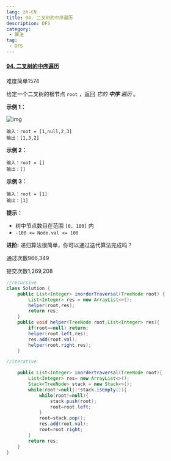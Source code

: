 ```yaml
---
lang: zh-CN
title: 94. 二叉树的中序遍历
description: DFS
category: 
 - 算法
tag:
 - DFS
---
```


#### [94. 二叉树的中序遍历](https://leetcode.cn/problems/binary-tree-inorder-traversal/)

难度简单1574

给定一个二叉树的根节点 `root` ，返回 *它的 **中序** 遍历* 。

 

**示例 1：**

![img](https://assets.leetcode.com/uploads/2020/09/15/inorder_1.jpg)

```
输入：root = [1,null,2,3]
输出：[1,3,2]
```

**示例 2：**

```
输入：root = []
输出：[]
```

**示例 3：**

```
输入：root = [1]
输出：[1]
```

 

**提示：**

- 树中节点数目在范围 `[0, 100]` 内
- `-100 <= Node.val <= 100`

 

**进阶:** 递归算法很简单，你可以通过迭代算法完成吗？

通过次数966,349

提交次数1,269,208

```java
//recursive
class Solution {
    public List<Integer> inorderTraversal(TreeNode root) {
        List<Integer> res = new ArrayList<>();
        helper(root,res);
        return res;
    }
    public void helper(TreeNode root,List<Integer> res){
        if(root==null) return;
        helper(root.left,res);
        res.add(root.val);
        helper(root.right,res);
    }

//iterative

    public List<Integer> inordertraversal(TreeNode root){
        List<Integer> res= new ArrayList<>();
        Stack<TreeNode> stack = new Stack<>();
        while(root!=null||!stack.isEmpty()){
            while(root!=null){
                stack.push(root);
                root=root.left;
            }
            root=stack.pop();
            res.add(root.val);
            root=root.right;
        }
        return res;
    }
}
```

